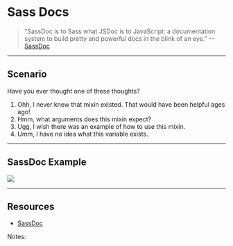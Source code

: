 # Sass Docs
<!-- .slide: data-state="backEndBrian juniorJacob midLevelMelissa" -->

> "SassDoc is to Sass what JSDoc is to JavaScript: a documentation system to build pretty and powerful docs in the blink of an eye." --[SassDoc](http://sassdoc.com/)

------

## Scenario
<!-- .slide: data-state="backEndBrian juniorJacob midLevelMelissa" -->

Have you ever thought one of these thoughts?

1. <!-- .element class="fragment" --> Ohh, I never knew that mixin existed. That would have been helpful ages ago!
2. <!-- .element class="fragment" --> Hmm, what arguments does this mixin expect?
3. <!-- .element class="fragment" --> Ugg, I wish there was an example of how to use this mixin.
4. <!-- .element class="fragment" --> Umm, I have no idea what this variable exists.

------

## SassDoc Example
<!-- .slide: data-state="backEndBrian juniorJacob midLevelMelissa" -->

[![](./imgs/sassdoc-example.png)](http://thoughtbot.github.io/neat-docs/latest/)

------

## Resources
<!-- .slide: data-state="backEndBrian juniorJacob midLevelMelissa" -->

* [SassDoc](http://sassdoc.com/)

Notes:
